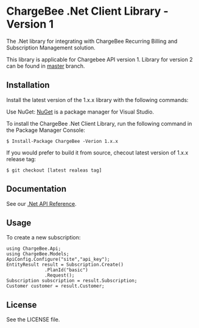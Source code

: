 # ChargeBee .Net Client Library - Version 1

The .Net library for integrating with ChargeBee Recurring Billing and Subscription Management solution.

This library is applicable for Chargebee API version 1. Library for version 2 can be found in [master](https://github.com/chargebee/chargebee-dotnet) branch.

## Installation

Install the latest version of the 1.x.x library with the following commands:

Use NuGet: [NuGet](https://nuget.org) is a package manager for Visual Studio.

To install the ChargeBee .Net Client Library, run the following command in the Package Manager Console:
	
	$ Install-Package ChargeBee -Verion 1.x.x

If you would prefer to build it from source, checout latest version of 1.x.x release tag:
  
    $ git checkout [latest realeas tag]
  
## Documentation

See our [.Net API Reference](https://apidocs.chargebee.com/docs/api/v1/?lang=dotnet "API Reference").

## Usage

To create a new subscription:
  
    using ChargeBee.Api;
	using ChargeBee.Models;
	ApiConfig.Configure("site","api_key");
	EntityResult result = Subscription.Create()
                  .PlanId("basic")
				  .Request();
	Subscription subscription = result.Subscription;
	Customer customer = result.Customer;

## License

See the LICENSE file.
